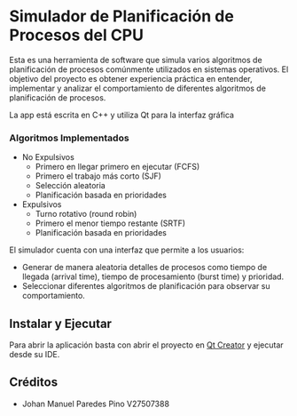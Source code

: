 
# Simulador de Planificación de Procesos del CPU

Esta es una herramienta de software que simula varios algoritmos de planificación de procesos comúnmente utilizados en sistemas operativos. El objetivo del proyecto es obtener experiencia práctica en entender, implementar y analizar el comportamiento de diferentes algoritmos de planificación de procesos.

La app está escrita en C++ y utiliza Qt para la interfaz gráfica

 ### Algoritmos Implementados
- No Expulsivos
    - Primero en llegar primero en ejecutar (FCFS)
    - Primero el trabajo más corto (SJF)
    - Selección aleatoria
    - Planificación basada en prioridades
- Expulsivos
    - Turno rotativo (round robin)
    - Primero el menor tiempo restante (SRTF)
    - Planificación basada en prioridades

El simulador cuenta con una interfaz que permite a los usuarios:

- Generar de manera aleatoria detalles de procesos como tiempo de llegada (arrival time), tiempo de procesamiento (burst time) y prioridad.
- Seleccionar diferentes algoritmos de planificación para observar su comportamiento.

## Instalar y Ejecutar

Para abrir la aplicación basta con abrir el proyecto en [Qt Creator](https://www.qt.io/download-open-source) y ejecutar desde su IDE.

## Créditos

- Johan Manuel Paredes Pino V27507388
